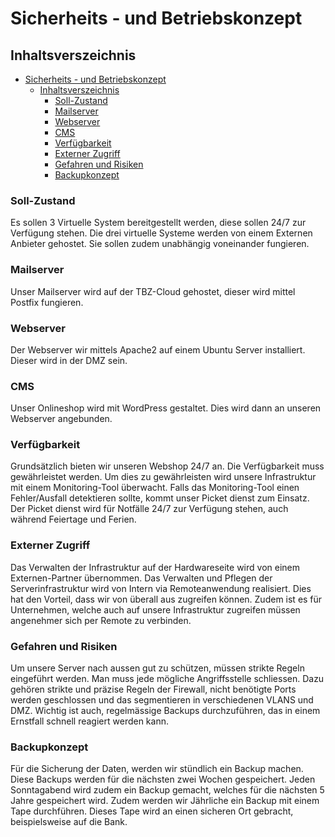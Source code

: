 # Sicherheits - und Betriebskonzept
## Inhaltsverszeichnis
- [Sicherheits - und Betriebskonzept](#sicherheits---und-betriebskonzept)
  - [Inhaltsverszeichnis](#inhaltsverszeichnis)
    - [Soll-Zustand](#soll-zustand)
    - [Mailserver](#mailserver)
    - [Webserver](#webserver)
    - [CMS](#cms)
    - [Verfügbarkeit](#verfügbarkeit)
    - [Externer Zugriff](#externer-zugriff)
    - [Gefahren und Risiken](#gefahren-und-risiken)
    - [Backupkonzept](#backupkonzept)

### Soll-Zustand
Es sollen 3 Virtuelle System bereitgestellt werden, diese sollen 24/7 zur Verfügung stehen. Die drei virtuelle Systeme werden von einem Externen Anbieter gehostet. Sie sollen zudem unabhängig voneinander fungieren.

### Mailserver
Unser Mailserver wird auf der TBZ-Cloud gehostet, dieser wird mittel Postfix fungieren.


### Webserver 
Der Webserver wir mittels Apache2 auf einem Ubuntu Server installiert. Dieser wird in der DMZ sein.

### CMS
Unser Onlineshop wird mit WordPress gestaltet. Dies wird dann an unseren Webserver angebunden.

### Verfügbarkeit
Grundsätzlich bieten wir unseren Webshop 24/7 an. Die Verfügbarkeit muss gewährleistet werden. Um dies zu gewährleisten wird unsere Infrastruktur mit einem Monitoring-Tool überwacht. Falls das Monitoring-Tool einen Fehler/Ausfall detektieren sollte, kommt unser Picket dienst zum Einsatz. Der Picket dienst wird für Notfälle 24/7 zur Verfügung stehen, auch während Feiertage und Ferien.

### Externer Zugriff
Das Verwalten der Infrastruktur auf der Hardwareseite wird von einem Externen-Partner übernommen. Das Verwalten und Pflegen der Serverinfrastruktur wird von Intern via Remoteanwendung realisiert. Dies hat den Vorteil, dass wir von überall aus zugreifen können. Zudem ist es für Unternehmen, welche auch auf unsere Infrastruktur zugreifen müssen angenehmer sich per Remote zu verbinden.

### Gefahren und Risiken
Um unsere Server nach aussen gut zu schützen, müssen strikte Regeln eingeführt werden. Man muss jede mögliche Angriffsstelle schliessen. Dazu gehören strikte und präzise Regeln der Firewall, nicht benötigte Ports werden geschlossen und das segmentieren in verschiedenen VLANS und DMZ.
Wichtig ist auch, regelmässige Backups durchzuführen, das in einem Ernstfall schnell reagiert werden kann. 

### Backupkonzept
Für die Sicherung der Daten, werden wir stündlich ein Backup machen. Diese Backups werden für die nächsten zwei Wochen gespeichert. Jeden Sonntagabend wird zudem ein Backup gemacht, welches für die nächsten 5 Jahre gespeichert wird. 
Zudem werden wir Jährliche ein Backup mit einem Tape durchführen. Dieses Tape wird an einen sicheren Ort gebracht, beispielsweise auf die Bank. 
